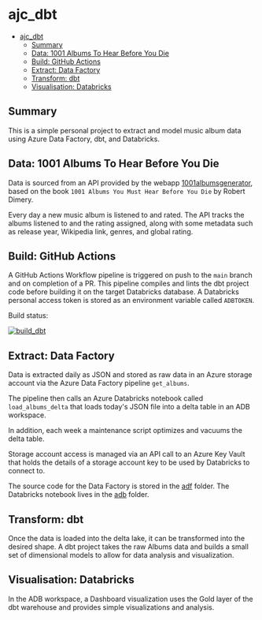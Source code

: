 # ajc_dbt

- [ajc\_dbt](#ajc_dbt)
  - [Summary](#summary)
  - [Data: 1001 Albums To Hear Before You Die](#data-1001-albums-to-hear-before-you-die)
  - [Build: GitHub Actions](#build-github-actions)
  - [Extract: Data Factory](#extract-data-factory)
  - [Transform: dbt](#transform-dbt)
  - [Visualisation: Databricks](#visualisation-databricks)

## Summary

This is a simple personal project to extract and model music album data using Azure Data Factory, dbt, and Databricks.

## Data: 1001 Albums To Hear Before You Die

Data is sourced from an API provided by the webapp [1001albumsgenerator](https://1001albumsgenerator.com/), based on the book `1001 Albums You Must Hear Before You Die` by Robert Dimery.

Every day a new music album is listened to and rated. The API tracks the albums listened to and the rating assigned, along with some metadata such as release year, Wikipedia link, genres, and global rating.

## Build: GitHub Actions

A GitHub Actions Workflow pipeline is triggered on push to the `main` branch and on completion of a PR. This pipeline compiles and lints the dbt project code before building it on the target Databricks database. A Databricks personal access token is stored as an environment variable called `ADBTOKEN`.

Build status:

[![build_dbt](https://github.com/andrewcrosher/ajc_dbt/actions/workflows/build_dbt.yml/badge.svg)](https://github.com/andrewcrosher/ajc_dbt/actions/workflows/build_dbt.yml)

## Extract: Data Factory

Data is extracted daily as JSON and stored as raw data in an Azure storage account via the Azure Data Factory pipeline `get_albums`.

The pipeline then calls an Azure Databricks notebook called `load_albums_delta` that loads today's JSON file into a delta table in an ADB workspace.

In addition, each week a maintenance script optimizes and vacuums the delta table.

Storage account access is managed via an API call to an Azure Key Vault that holds the details of a storage account key to be used by Databricks to connect to.

The source code for the Data Factory is stored in the [adf](./adf/) folder. The Databricks notebook lives in the [adb](/adb/) folder.

## Transform: dbt

Once the data is loaded into the delta lake, it can be transformed into the desired shape. A dbt project takes the raw Albums data and builds a small set of dimensional models to allow for data analysis and visualization.

## Visualisation: Databricks

In the ADB workspace, a Dashboard visualization uses the Gold layer of the dbt warehouse and provides simple visualizations and analysis.
